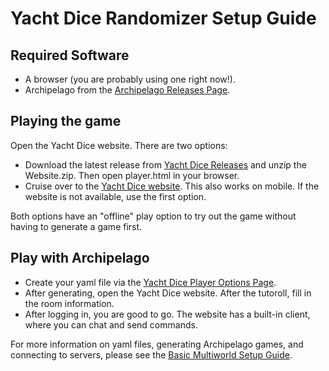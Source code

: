 # Yacht Dice Randomizer Setup Guide

## Required Software

- A browser (you are probably using one right now!).
- Archipelago from the [Archipelago Releases Page](https://github.com/ArchipelagoMW/Archipelago/releases).

## Playing the game
Open the Yacht Dice website. There are two options:
- Download the latest release from [Yacht Dice Releases](https://github.com/spinerak/ArchipelagoYachtDice/releases/latest) and unzip the Website.zip. Then open player.html in your browser. 
- Cruise over to the [Yacht Dice website](https://yacht-dice-ap.netlify.app/). This also works on mobile. If the website is not available, use the first option.

Both options have an "offline" play option to try out the game without having to generate a game first.

## Play with Archipelago

- Create your yaml file via the [Yacht Dice Player Options Page](../player-options).
- After generating, open the Yacht Dice website. After the tutoroll, fill in the room information. 
- After logging in, you are good to go. The website has a built-in client, where you can chat and send commands.

For more information on yaml files, generating Archipelago games, and connecting to servers, please see the [Basic Multiworld Setup Guide](/tutorial/Archipelago/setup/en).
